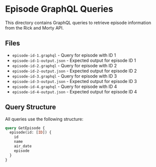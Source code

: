 # Episode GraphQL Queries

This directory contains GraphQL queries to retrieve episode information from the Rick and Morty API.

## Files

- `episode-id-1.graphql` - Query for episode with ID 1
- `episode-id-1-output.json` - Expected output for episode ID 1
- `episode-id-2.graphql` - Query for episode with ID 2
- `episode-id-2-output.json` - Expected output for episode ID 2
- `episode-id-3.graphql` - Query for episode with ID 3
- `episode-id-3-output.json` - Expected output for episode ID 3
- `episode-id-4.graphql` - Query for episode with ID 4
- `episode-id-4-output.json` - Expected output for episode ID 4

## Query Structure

All queries use the following structure:
```graphql
query GetEpisode {
  episode(id: [ID]) {
    id
    name
    air_date
    episode
  }
}